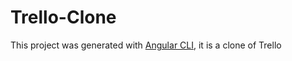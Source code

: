 # Trello-Clone

This project was generated with [Angular CLI](https://github.com/angular/angular-cli), it is a clone of Trello

